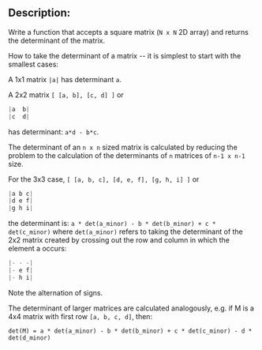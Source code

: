 ## Description:

Write a function that accepts a square matrix (```N x N``` 2D array) and returns the determinant of the matrix.

How to take the determinant of a matrix -- it is simplest to start with the smallest cases:

A 1x1 matrix ```|a|``` has determinant ```a```.

A 2x2 matrix ```[ [a, b], [c, d] ]``` or
```C#
|a  b|
|c  d|
```
has determinant: ```a*d - b*c```.

The determinant of an ```n x n``` sized matrix is calculated by reducing the problem to the calculation of the determinants of ```n``` matrices of ```n-1 x n-1``` size.

For the 3x3 case, ```[ [a, b, c], [d, e, f], [g, h, i] ]``` or
```C#
|a b c|
|d e f|
|g h i|
```
the determinant is: ```a * det(a_minor) - b * det(b_minor) + c * det(c_minor)```
where ```det(a_minor)``` refers to taking the determinant of the 2x2 matrix created by crossing out the row and column in which the element a occurs:
```C#
|- - -|
|- e f|
|- h i|
```
Note the alternation of signs.

The determinant of larger matrices are calculated analogously, e.g. if M is a 4x4 matrix with first row ```[a, b, c, d]```, then:

```det(M) = a * det(a_minor) - b * det(b_minor) + c * det(c_minor) - d * det(d_minor)```

